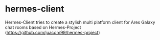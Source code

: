 # hermes-client
Hermes-Client tries to create a stylish multi platform client for Ares Galaxy chat rooms based on Hermes-Project (https://github.com/juacom99/hermes-project)
